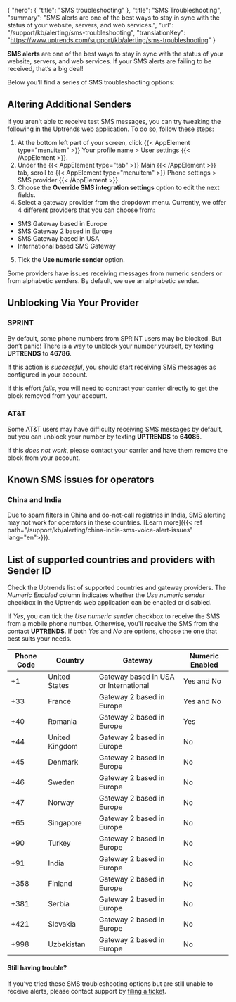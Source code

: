 {
  "hero": {
    "title": "SMS troubleshooting"
  },
  "title": "SMS Troubleshooting",
  "summary": "SMS alerts are one of the best ways to stay in sync with the status of your website, servers, and web services.",
  "url": "/support/kb/alerting/sms-troubleshooting",
  "translationKey": "https://www.uptrends.com/support/kb/alerting/sms-troubleshooting"
}

**SMS alerts** are one of the best ways to stay in sync with the status of your website, servers, and web services. If your SMS alerts are failing to be received, that’s a big deal!

Below you’ll find a series of SMS troubleshooting options:

## Altering Additional Senders

If you aren't able to receive test SMS messages, you can try tweaking the following in the Uptrends web application. To do so, follow these steps:

1. At the bottom left part of your screen, click  {{< AppElement type="menuitem" >}} Your profile name > User settings {{< /AppElement >}}.
2. Under the {{< AppElement type="tab" >}} Main {{< /AppElement >}} tab, scroll to {{< AppElement type="menuitem" >}} Phone settings > SMS provider {{< /AppElement >}}.
3. Choose the **Override SMS integration settings** option to edit the next fields.
4. Select a gateway provider from the dropdown menu. Currently, we offer 4 different providers that you can choose from:

- SMS Gateway based in Europe
- SMS Gateway 2 based in Europe
- SMS Gateway based in USA
- International based SMS Gateway

5. Tick the **Use numeric sender** option.

Some providers have issues receiving messages from numeric senders or from alphabetic senders. By default, we use an alphabetic sender.

## Unblocking Via Your Provider

### SPRINT

By default, some phone numbers from SPRINT users may be blocked. But don’t panic! There is a way to unblock your number yourself, by texting **UPTRENDS** to **46786**.

If this action is *successful*, you should start receiving SMS messages as configured in your account.

If this effort *fails*, you will need to contract your carrier directly to get the block removed from your account.

### AT&T

Some AT&T users may have difficulty receiving SMS messages by default, but you can unblock your number by texting **UPTRENDS** to **64085**.

If this *does not work*, please contact your carrier and have them remove the block from your account.

## Known SMS issues for operators

### China and India

Due to spam filters in China and do-not-call registries in India, SMS alerting may not work for operators in these countries. [Learn more]({{< ref path="/support/kb/alerting/china-india-sms-voice-alert-issues" lang="en">}}).

## List of supported countries and providers with Sender ID

Check the Uptrends list of supported countries and gateway providers. The *Numeric Enabled* column indicates whether the *Use numeric sender* checkbox in the Uptrends web application can be enabled or disabled.

If *Yes*, you can tick the *Use numeric sender* checkbox to receive the SMS from a mobile phone number. Otherwise, you'll receive the SMS from the contact **UPTRENDS**. If both *Yes* and *No* are options, choose the one that best suits your needs.

| Phone Code | Country | Gateway | Numeric Enabled |
|--|--|--|--|
| +1 | United States | Gateway based in USA or International | Yes and No |
| +33 | France | Gateway 2 based in Europe | Yes and No |
| +40 | Romania | Gateway 2 based in Europe | Yes |
| +44	| United Kingdom | Gateway 2 based in Europe | No |
| +45	| Denmark	| Gateway 2 based in Europe | No |
| +46 | Sweden | Gateway 2 based in Europe | No |
| +47 | Norway | Gateway 2 based in Europe | No |
| +65 |	Singapore | Gateway 2 based in Europe | No |
| +90 |	Turkey | Gateway 2 based in Europe | No |
| +91	| India	| Gateway 2 based in Europe | No |
| +358 | Finland	| Gateway 2 based in Europe	| No |
| +381 |Serbia |Gateway 2 based in Europe	| No |
| +421 | Slovakia | Gateway 2 based in Europe	| No |
| +998 | Uzbekistan | Gateway 2 based in Europe	| No |

#### Still having trouble?

If you’ve tried these SMS troubleshooting options but are still unable to receive alerts, please contact support by [filing a ticket](/contact).
